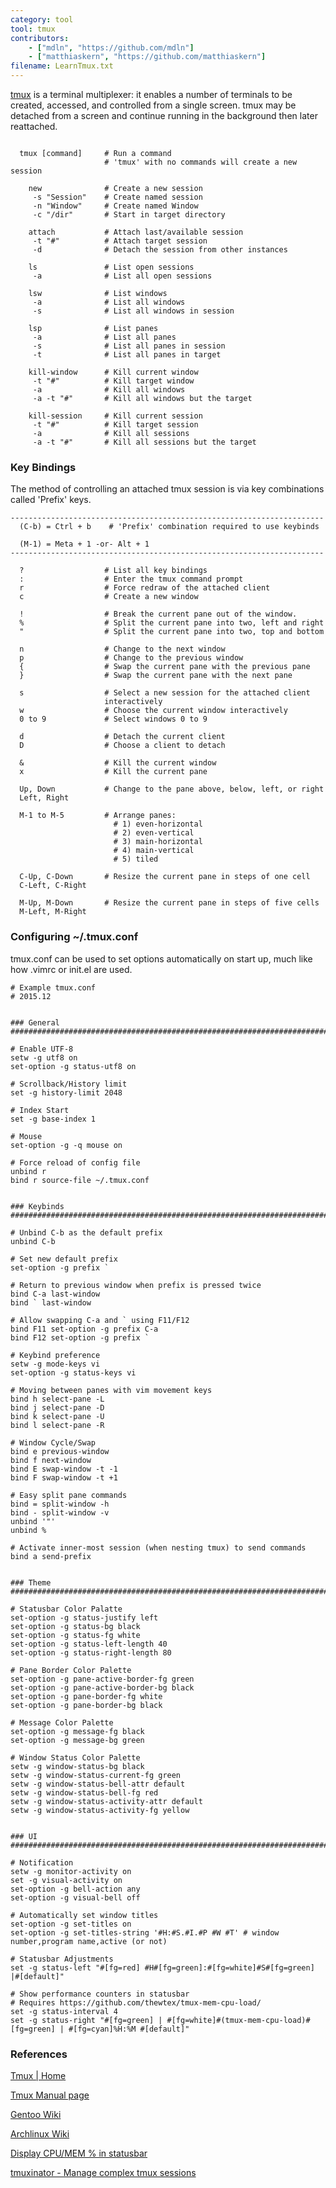 ```yaml
---
category: tool
tool: tmux
contributors:
    - ["mdln", "https://github.com/mdln"]
    - ["matthiaskern", "https://github.com/matthiaskern"]
filename: LearnTmux.txt
---
```



[tmux](http://tmux.sourceforge.net)
is a terminal multiplexer: it enables a number of terminals
to be created, accessed, and controlled from a single screen. tmux
may be detached from a screen and continue running in the background
then later reattached.


```

  tmux [command]     # Run a command
                     # 'tmux' with no commands will create a new session

    new              # Create a new session
     -s "Session"    # Create named session
     -n "Window"     # Create named Window
     -c "/dir"       # Start in target directory

    attach           # Attach last/available session
     -t "#"          # Attach target session
     -d              # Detach the session from other instances

    ls               # List open sessions
     -a              # List all open sessions

    lsw              # List windows
     -a              # List all windows
     -s              # List all windows in session

    lsp              # List panes
     -a              # List all panes
     -s              # List all panes in session
     -t              # List all panes in target

    kill-window      # Kill current window
     -t "#"          # Kill target window
     -a              # Kill all windows
     -a -t "#"       # Kill all windows but the target

    kill-session     # Kill current session
     -t "#"          # Kill target session
     -a              # Kill all sessions
     -a -t "#"       # Kill all sessions but the target

```


### Key Bindings

The method of controlling an attached tmux session is via key
combinations called 'Prefix' keys.

```
----------------------------------------------------------------------
  (C-b) = Ctrl + b    # 'Prefix' combination required to use keybinds

  (M-1) = Meta + 1 -or- Alt + 1
----------------------------------------------------------------------

  ?                  # List all key bindings
  :                  # Enter the tmux command prompt
  r                  # Force redraw of the attached client
  c                  # Create a new window

  !                  # Break the current pane out of the window.
  %                  # Split the current pane into two, left and right
  "                  # Split the current pane into two, top and bottom

  n                  # Change to the next window
  p                  # Change to the previous window
  {                  # Swap the current pane with the previous pane
  }                  # Swap the current pane with the next pane

  s                  # Select a new session for the attached client
                     interactively
  w                  # Choose the current window interactively
  0 to 9             # Select windows 0 to 9

  d                  # Detach the current client
  D                  # Choose a client to detach

  &                  # Kill the current window
  x                  # Kill the current pane

  Up, Down           # Change to the pane above, below, left, or right
  Left, Right

  M-1 to M-5         # Arrange panes:
                       # 1) even-horizontal
                       # 2) even-vertical
                       # 3) main-horizontal
                       # 4) main-vertical
                       # 5) tiled

  C-Up, C-Down       # Resize the current pane in steps of one cell
  C-Left, C-Right

  M-Up, M-Down       # Resize the current pane in steps of five cells
  M-Left, M-Right

```


### Configuring ~/.tmux.conf

tmux.conf can be used to set options automatically on start up, much
like how .vimrc or init.el are used.

```
# Example tmux.conf
# 2015.12


### General
###########################################################################

# Enable UTF-8
setw -g utf8 on
set-option -g status-utf8 on

# Scrollback/History limit
set -g history-limit 2048

# Index Start
set -g base-index 1

# Mouse
set-option -g -q mouse on

# Force reload of config file
unbind r
bind r source-file ~/.tmux.conf


### Keybinds
###########################################################################

# Unbind C-b as the default prefix
unbind C-b

# Set new default prefix
set-option -g prefix `

# Return to previous window when prefix is pressed twice
bind C-a last-window
bind ` last-window

# Allow swapping C-a and ` using F11/F12
bind F11 set-option -g prefix C-a
bind F12 set-option -g prefix `

# Keybind preference
setw -g mode-keys vi
set-option -g status-keys vi

# Moving between panes with vim movement keys
bind h select-pane -L
bind j select-pane -D
bind k select-pane -U
bind l select-pane -R

# Window Cycle/Swap
bind e previous-window
bind f next-window
bind E swap-window -t -1
bind F swap-window -t +1

# Easy split pane commands
bind = split-window -h
bind - split-window -v
unbind '"'
unbind %

# Activate inner-most session (when nesting tmux) to send commands
bind a send-prefix


### Theme
###########################################################################

# Statusbar Color Palatte
set-option -g status-justify left
set-option -g status-bg black
set-option -g status-fg white
set-option -g status-left-length 40
set-option -g status-right-length 80

# Pane Border Color Palette
set-option -g pane-active-border-fg green
set-option -g pane-active-border-bg black
set-option -g pane-border-fg white
set-option -g pane-border-bg black

# Message Color Palette
set-option -g message-fg black
set-option -g message-bg green

# Window Status Color Palette
setw -g window-status-bg black
setw -g window-status-current-fg green
setw -g window-status-bell-attr default
setw -g window-status-bell-fg red
setw -g window-status-activity-attr default
setw -g window-status-activity-fg yellow


### UI
###########################################################################

# Notification
setw -g monitor-activity on
set -g visual-activity on
set-option -g bell-action any
set-option -g visual-bell off

# Automatically set window titles
set-option -g set-titles on
set-option -g set-titles-string '#H:#S.#I.#P #W #T' # window number,program name,active (or not)

# Statusbar Adjustments
set -g status-left "#[fg=red] #H#[fg=green]:#[fg=white]#S#[fg=green] |#[default]"

# Show performance counters in statusbar
# Requires https://github.com/thewtex/tmux-mem-cpu-load/
set -g status-interval 4
set -g status-right "#[fg=green] | #[fg=white]#(tmux-mem-cpu-load)#[fg=green] | #[fg=cyan]%H:%M #[default]"

```


### References

[Tmux | Home](http://tmux.sourceforge.net)

[Tmux Manual page](http://www.openbsd.org/cgi-bin/man.cgi/OpenBSD-current/man1/tmux.1?query=tmux)

[Gentoo Wiki](http://wiki.gentoo.org/wiki/Tmux)

[Archlinux Wiki](https://wiki.archlinux.org/index.php/Tmux)

[Display CPU/MEM % in statusbar](https://stackoverflow.com/questions/11558907/is-there-a-better-way-to-display-cpu-usage-in-tmux)

[tmuxinator - Manage complex tmux sessions](https://github.com/tmuxinator/tmuxinator)

